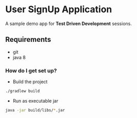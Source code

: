 # User SignUp Application

A sample demo app for **Test Driven Development** sessions.

## Requirements

* git
* java 8

### How do I get set up?

- Build the project
```bash
./gradlew build
```

- Run as executable jar
```bash
java -jar build/libs/*.jar
```
